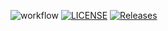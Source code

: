 ![workflow](https://github.com/RafCas88/sem/actions/workflows/main.yml/badge.svg)
[![LICENSE](https://img.shields.io/github/license/RafCas88/sem.svg?style=flat-square)](https://github.com/<github-username>/sem/blob/master/LICENSE)
[![Releases](https://img.shields.io/github/release/RafCas88/sem/all.svg?style=flat-square)](https://github.com/<github-username>/sem/releases)